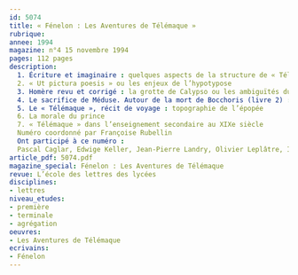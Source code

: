 ```yaml
---
id: 5074
title: « Fénelon : Les Aventures de Télémaque »
rubrique: 
annee: 1994
magazine: n°4 15 novembre 1994
pages: 112 pages
description: 
  1. Écriture et imaginaire : quelques aspects de la structure de « Télémaque »
  2. « Ut pictura poesis » ou les enjeux de l’hypotypose
  3. Homère revu et corrigé : la grotte de Calypso ou les ambiguïtés du naturel
  4. Le sacrifice de Méduse. Autour de la mort de Bocchoris (livre 2) : la question du tyran
  5. Le « Télémaque », récit de voyage : topographie de l’épopée
  6. La morale du prince
  7. « Télémaque » dans l’enseignement secondaire au XIXe siècle
  Numéro coordonné par Françoise Rubellin
  Ont participé à ce numéro :
  Pascal Caglar, Edwige Keller, Jean-Pierre Landry, Olivier Leplâtre, Isabelle Morlin, Marine Ricord et Françoise Rubellin
article_pdf: 5074.pdf
magazine_special: Fénelon : Les Aventures de Télémaque
revue: L’école des lettres des lycées
disciplines:
- lettres
niveau_etudes:
- première
- terminale
- agrégation
oeuvres:
- Les Aventures de Télémaque
ecrivains:
- Fénelon
---
```

